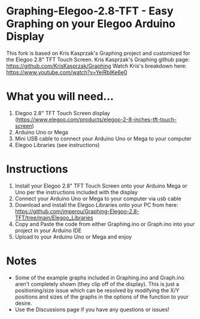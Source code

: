 # Graphing-Elegoo-2.8-TFT - Easy Graphing on your Elegoo Arduino Display

  This fork is based on Kris Kasprzak's Graphing project and customized for the Elegoo 2.8" TFT Touch Screen. 
  Kris Kasprzak's Graphing github page: https://github.com/KrisKasprzak/Graphing
  Watch Kris's breakdown here: https://www.youtube.com/watch?v=YejRbIKe6e0

# What you will need...
  1. Elegoo 2.8" TFT Touch Screen display (https://www.elegoo.com/products/elegoo-2-8-inches-tft-touch-screen)
  2. Arduino Uno or Mega
  3. Mini USB cable to connect your Arduino Uno or Mega to your computer
  4. Elegoo Libraries (see instructions)

# Instructions
  1. Install your Elegoo 2.8" TFT Touch Screen onto your Arduino Mega or Uno per the instructions included with the display
  2. Connect your Arduino Uno or Mega to your computer via usb cable
  3. Download and install the Elegoo Libraries onto your PC from here: https://github.com/jmperou/Graphing-Elegoo-2.8-TFT/tree/main/Elegoo_Libraries
  4. Copy and Paste the code from either Graphing.ino or Graph.ino into your project in your Arduino IDE
  5. Upload to your Arduino Uno or Mega and enjoy
 
# Notes
  - Some of the example graphs included in Graphing.ino and Graph.ino aren't completely shown (they clip off of the display). This is just a positioning/size issue which can be resolved by modifying the X/Y positions and sizes of the graphs in the options of the function to your desire. 
  - Use the Discussions page if you have any questions or issues! 

